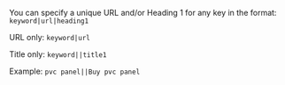 You can specify a unique URL and/or Heading 1 for any key in the format: <code>keyword|url|heading1</code>

URL only: <code>keyword|url</code>

Title only: <code>keyword||title1</code>

Example: <code>pvc panel||Buy pvc panel</code>
